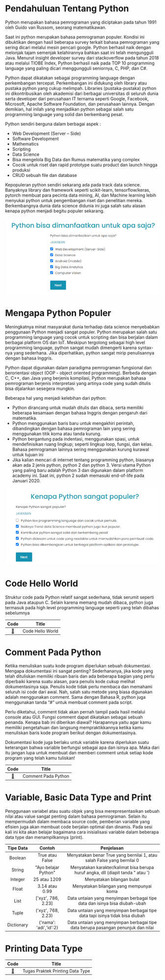 # Pendahuluan Tentang Python

Python merupakan bahasa pemrograman yang diciptakan pada tahun 1991 oleh Guido van Russom, seorang matematikawan.

Saat ini python merupakan bahasa pemrograman populer. Kondisi ini dibuktikan dengan hasil beberapa survey terkait bahasa pemrograman yang sering dicari melalui mesin pencari google. Python berhasil naik dengan melonjak tajam semenjak kelahirannya bahkan saat ini telah mengungguli Java. Menurut insight developer survey dari stackoverflow pada tahun 2018 atau melalui TIOBE Index, Python berhasil naik pada TOP 10 programming language yang paling dicari menggungguli seniornya, C, PHP, dan C#.

Python dapat dikatakan sebagai programming language dengan perkembangan tercepat. Perkembangan ini didukung oleh library atau pustaka python yang cukup melimpah. Libraries (pustaka-pustaka) python ini dikontribusikan oleh akademisi dari berbagai universitas di seluruh dunia serta developer dari perusahaan IT ternama seperti Google, Facebook, Microsoft, Apache Software Foundation, dan perusahaan lainnya. Dengan demikian, hal inilah yang menjadikan python sebagai salah satu programming language yang solid dan berkembang pesat.

Python sendiri berguna dalam berbagai aspek :

- Web Development (Server – Side)
- Software Development
- Mathematics
- Scripting
- Data Science
- Bisa mengelola Big Data dan Rumus matematika yang complex
- Cocok untuk riset dan rapid prototype suatu product dan launch hingga produksi
- CRUD sebuah file dan database

Kepopuleran python sendiri sekarang ada pada track data science. Banyaknya library dan framework seperti scikit-learn, tensorflow/keras, pytorch membuat para pecinta data mining, AI, dan Machine learning lebih menyukai python untuk pengembangan riset dan penelitian mereka. Berkembangnya dunia data science didunia ini juga salah satu alasan kenapa python menjadi begitu populer sekarang.

![Manfaat_Python](img/1-manfaat-python.PNG)

# Mengapa Python Populer
Meningkatnya minat masyarakat dunia terhadap data science menyebabkan penggunaan Python menjadi sangat populer. Python merupakan salah satu programming language yang cocok untuk scripting dan bisa berjalan dalam berbagai platform OS dan IoT. Meskipun tergolong sebagai high level programming language, python sangat mudah dimengerti karena syntax-nya yang sederhana. Jika diperhatikan, python sangat mirip penulisannya dengan bahasa Inggris.

Python dapat digunakan dalam paradigma pemrograman fungsional dan berorientasi object (OOP - object oriented programming). Berbeda dengan C, C++, dan Java yang berjenis kompilasi, Python merupakan bahasa pemrograman berjenis interpretasi yang artinya code yang sudah ditulis bisa dijalankan sesegera mungkin.

Beberapa hal yang menjadi kelebihan dari python:

- Python dirancang untuk mudah ditulis dan dibaca, serta memiliki beberapa kesamaan dengan bahasa Inggris dengan pengaruh dari matematika.
- Python menggunakan baris baru untuk mengakhiri perintah, dibandingkan dengan bahasa pemrograman lain yang sering menggunakan titik koma atau tanda kurung.
- Python bergantung pada indentasi, menggunakan spasi, untuk mendefinisikan ruang lingkup; seperti lingkup loop, fungsi, dan kelas. Bahasa pemrograman lainnya sering menggunakan kurung kurawal untuk tujuan ini
- Jika kalian mencari di internet tentang programming python, biasanya akan ada 2 jenis python, python 2 dan python 3. Versi utama Python yang paling baru adalah Python 3 dan digunakan dalam platform academy ini. Saat ini, python 2 sudah memasuki end-of-life pada Januari 2020.

![Python_Populer](img/2-python-populer.PNG)

# Code Hello World
Struktur code pada Python relatif sangat sederhana, tidak serumit seperti pada Java ataupun C. Selain karena memang mudah dibaca, python juga termasuk pada high level programming language seperti yang telah dibahas sebelumnya

|Code 	|               Title              	|
|:----:	|:--------------------------------:	|
| [📜](https://github.com/bayubagusbagaswara/dqlab-data-engineer/blob/master/1-Python-Fundamental-for-Data-Science/1-Whats-Python/HelloWorld.py) | Code Hello World |

# Comment Pada Python
Ketika menuliskan suatu kode program diperlukan sebuah dokumentasi. Mengapa dokumentasi ini sangat penting? Sederhananya, jika kode yang telah dituliskan memiliki ribuan baris dan ada beberapa bagian yang perlu diperbaiki karena suatu alasan, para penulis kode cukup melihat dokumentasinya saja. Penulis kode tidak perlu membaca dan memahami seluruh isi code dari awal. Nah, salah satu metode yang biasa digunakan adalah menggunakan comment. Sama dengan Bahasa R, python juga menggunakan tanda “#” untuk membuat comment pada script.

Perlu diketahui, comment tidak akan pernah tampil pada hasil melalui console atau GUI. Fungsi comment dapat dikatakan sebagai sebuah penanda. Kenapa bab ini diberikan diawal? Harapannya yaitu agar kamu memiliki pengetahuan dan langsung mempraktikkannya ketika kamu menuliskan baris kode program berikut dengan dokumentasinya. 

Dokumentasi kode juga berlaku untuk variable karena diperlukan suatu keterangan bahwa variable berfungsi sebagai apa dan isinya apa. Maka dari itu jangan lupa untuk membuat dan memberi comment untuk setiap kode program yang telah kamu tuliskan!

| Code 	|               Title              	|
|:----:	|:--------------------------------:	|
| [📜](https://github.com/bayubagusbagaswara/dqlab-data-engineer/blob/master/1-Python-Fundamental-for-Data-Science/1-Whats-Python/Comment.py) | Comment Pada Python |

# Variable, Basic Data Type and Print
Penggunaan variabel atau suatu objek yang bisa merepresentasikan sebuah nilai atau value sangat penting dalam bahasa pemrograman. Selain itu mempermudah dalam membaca source code, pemberian variable yang efisien juga akan membuat code berjalan optimal dan dinamis. Pada sesi kali ini kita akan belajar bagaimana cara inisialisasi variable dalam beberapa data type dan menampilkannya (print).

| Tipe Data | Contoh | Penjelasan |
|:---------:|:------:|:----------:|
| Boolean | True atau False | Menyatakan benar True yang bernilai 1, atau salah False yang bernilai 0 |
| String | "Ayo belajar Python" | Menyatakan karakter/kalimat bisa berupa huruf angka, dll (diapit tanda " atau ') |
| Integer | 25 atau 1209 | Menyatakan bilangan bulat |
| Float | 3.14 atau 0.99| Menyatakan bilangan yang mempunyai koma |
| List | ['xyz', 786, 2.23] | Data untaian yang menyimpan berbagai tipe data dan isinya bisa diubah-ubah |
| Tuple | ('xyz', 768, 2.23) | Data untaian yang menyimpan berbagai tipe data tapi isinya tidak bisa diubah |
| Dictionary | {'nama': 'adi','id':2} | Data untaian yang menyimpan berbagai tipe data berupa pasangan penunjuk dan nilai |

# Printing Data Type

| Code 	|               Title              	|
|:----:	|:--------------------------------:	|
| [📜](https://github.com/bayubagusbagaswara/dqlab-data-engineer/blob/master/1-Python-Fundamental-for-Data-Science/1-Whats-Python/PrintingDataType.py) | Tugas Praktek Printing Data Type |